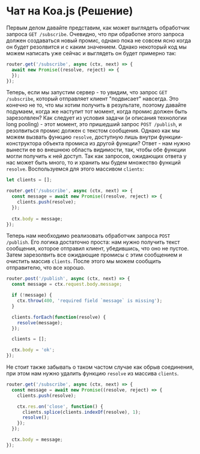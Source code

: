 # Чат на Koa.js (Решение)


Первым делом давайте представим, как может выглядеть обработчик запроса `GET /subscribe`. Очевидно, что при обработке
этого запроса должен создаваться новый промис, однако пока не совсем ясно когда он будет резолвится и с каким 
значением. Однако некоторый код мы можем написать уже сейчас и выглядеть он будет примерно так:
```js
router.get('/subscribe', async (ctx, next) => {
  await new Promise((resolve, reject) => {
  });
});
```

Теперь, если мы запустим сервер - то увидим, что запрос `GET /subscribe`, который отправляет клиент "подвисает" 
навсегда. Это конечно не то, что мы хотим получить в результате, поэтому давайте подумаем, когда же наступит тот момент,
когда промис должен быть зарезолвлен? Как следует из условия задачи (и описания технологии long pooling) - этот момент,
это пришедший запрос `POST /publish`, и резолвиться промис должен с текстом сообщения. Однако как мы можем вызвать 
функцию `resolve`, доступную лишь внутри функции-конструктора объекта промиса из другой функции? Ответ - нам нужно 
вынести ее во внешнюю область видимости, так, чтобы обе функции могли получить к ней доступ. Так как запросов, 
ожидающих ответа у нас может быть много, то и хранить мы будем множество функций `resolve`. Воспользуемся для этого 
массивом `clients`:

```js
let clients = [];

router.get('/subscribe', async (ctx, next) => {
  const message = await new Promise((resolve, reject) => {
    clients.push(resolve);
  });
  
  ctx.body = message;
});
``` 


Теперь нам необходимо реализовать обработчик запроса `POST /publish`. Его логика достаточно проста: нам нужно получить
текст сообщения, которое отправил клиент, убедившись, что оно не пустое. Затем зарезолвить все ожидающие промисы с этим
сообщением и очистить массив `clients`. После этого мы можем сообщить отправителю, что все хорошо.

```js
router.post('/publish', async (ctx, next) => {
  const message = ctx.request.body.message;

  if (!message) {
    ctx.throw(400, 'required field `message` is missing');
  }

  clients.forEach(function(resolve) {
    resolve(message);
  });

  clients = [];

  ctx.body = 'ok';
});
```


Не стоит также забывать о таком частом случае как обрыв соединения, при этом нам нужно удалить функцию `resolve` из 
массива `clients`.
```js
router.get('/subscribe', async (ctx, next) => {
  const message = await new Promise((resolve, reject) => {
    clients.push(resolve);

    ctx.res.on('close', function() {
      clients.splice(clients.indexOf(resolve), 1);
      resolve();
    });
  });

  ctx.body = message;
});
```  

